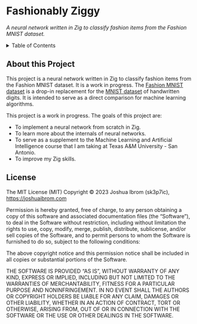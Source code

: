 # Fashionably Ziggy

_A neural network written in Zig to classify fashion items from the Fashion MNIST dataset._

<details><summary>Table of Contents</summary><p>

- [About this Project](#about-this-project)
- [License](#license)
</p></details>

## About this Project

This project is a neural network written in Zig to classify fashion items from the Fashion MNIST dataset. It is a work in progress. The [Fashion MNIST dataset](https://github.com/zolandoresearch/fashion-mnist) is a drop-in replacement for the [MNIST dataset](http://yann.lecun.com/exdb/mnist/) of handwritten digits. It is intended to serve as a direct comparison for machine learning algorithms.

This project is a work in progress. The goals of this project are:

- To implement a neural network from scratch in Zig.
- To learn more about the internals of neural networks.
- To serve as a supplement to the Machine Learning and Artificial Intelligence course that I am taking at Texas A&M University - San Antonio.
- To improve my Zig skills.

## License

The MIT License (MIT) Copyright &copy; 2023 Joshua Ibrom (sk3p7ic), https://joshuaibrom.com

Permission is hereby granted, free of charge, to any person obtaining a copy of this software and associated documentation files (the “Software”), to deal in the Software without restriction, including without limitation the rights to use, copy, modify, merge, publish, distribute, sublicense, and/or sell copies of the Software, and to permit persons to whom the Software is furnished to do so, subject to the following conditions:

The above copyright notice and this permission notice shall be included in all copies or substantial portions of the Software.

THE SOFTWARE IS PROVIDED “AS IS”, WITHOUT WARRANTY OF ANY KIND, EXPRESS OR IMPLIED, INCLUDING BUT NOT LIMITED TO THE WARRANTIES OF MERCHANTABILITY, FITNESS FOR A PARTICULAR PURPOSE AND NONINFRINGEMENT. IN NO EVENT SHALL THE AUTHORS OR COPYRIGHT HOLDERS BE LIABLE FOR ANY CLAIM, DAMAGES OR OTHER LIABILITY, WHETHER IN AN ACTION OF CONTRACT, TORT OR OTHERWISE, ARISING FROM, OUT OF OR IN CONNECTION WITH THE SOFTWARE OR THE USE OR OTHER DEALINGS IN THE SOFTWARE.
